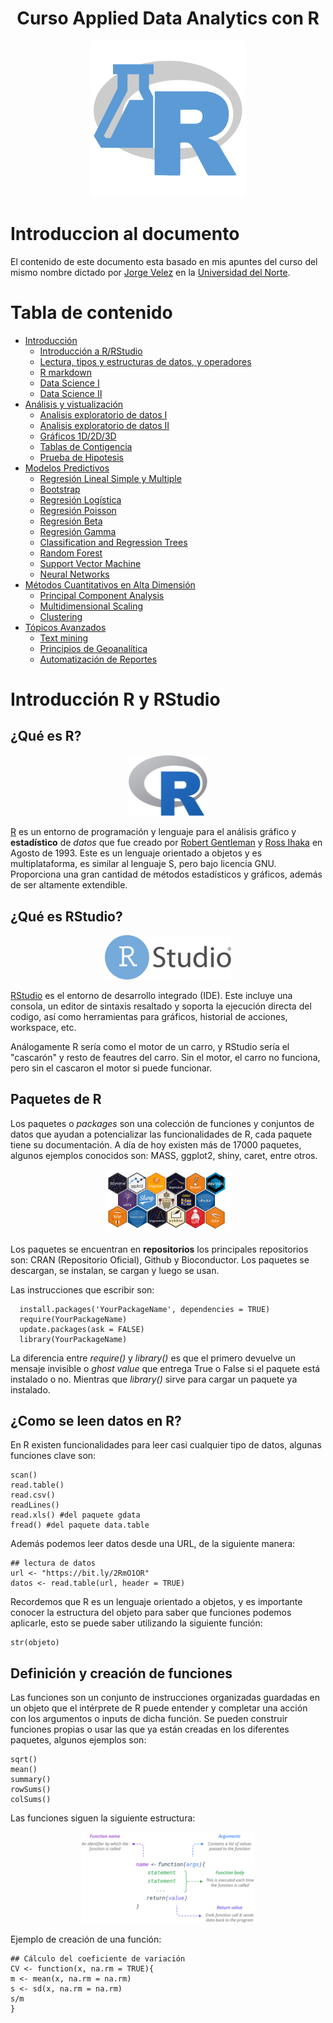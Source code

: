 <div align="center">
  <h1>Curso Applied Data Analytics con R</h1>
</div>
<div align="center"> 
  <img src="readme_img/logoR.png" width="250">
</div>

# Introduccion al documento 
El contenido de este documento esta basado en mis apuntes del curso del mismo nombre dictado por [Jorge Velez](http://jivelez.github.io/) en la [Universidad del Norte](https://www.uninorte.edu.co/).

# Tabla de contenido
  - [Introducción](#Introduccion)
      - [Introducción a R/RStudio](#Introducción-R-y-RStudio)
      - [Lectura, tipos y estructuras de datos, y operadores](#Lectura-de-datos)
      - [R markdown](#Rmarkdown)
      - [Data Science I](#DS1)
      - [Data Science II](#DS2)
  - [Análisis y vistualización](#AnalisisyVis)
      - [Analisis exploratorio de datos I](#AED1)
      - [Analisis exploratorio de datos II](#AED2)
      - [Gráficos 1D/2D/3D](#Graficos)
      - [Tablas de Contigencia](#Tablas-contingencia)
      - [Prueba de Hipotesis](#Prueba-de-Hipoteisis)
  - [Modelos Predictivos](#ModPred)
      - [Regresión Lineal Simple y Multiple](#RLSyM)
      - [Bootstrap](#Bootstrap)
      - [Regresión Logística](#Rlog)
      - [Regresión Poisson](Rpois)
      - [Regresión Beta](#Rbeta)
      - [Regresión Gamma](#Rgam)
      - [Classification and Regression Trees](#CART)
      - [Random Forest](#RF)
      - [Support Vector Machine](#SVM)
      - [Neural Networks](#NN)
  - [Métodos Cuantitativos en Alta Dimensión](#MetCuantAD)
      - [Principal Component Analysis](#PCA)
      - [Multidimensional Scaling](#MDS)
      - [Clustering](#Cluster)
  - [Tópicos Avanzados](#TA)
      - [Text mining](#Textmining)
      - [Principios de Geoanalítica](#Geoanalitica)
      - [Automatización de Reportes](AutReports)

# Introducción R y RStudio
  ## ¿Qué es R?
  <div align= "center">
    <img src="readme_img/R_logo.png" width="25%">
  </div>  

  [R](https://www.youtube.com/watch?v=XcBLEVknqvY) es un entorno de programación y lenguaje para el análisis gráfico y **estadístico** de *datos* que fue creado por [Robert Gentleman](https://en.wikipedia.org/wiki/Robert_Gentleman_(statistician)) y [Ross Ihaka](https://en.wikipedia.org/wiki/Ross_Ihaka) en Agosto de 1993.
  Este es un lenguaje orientado a objetos y es multiplataforma, es similar al lenguaje S, pero bajo licencia GNU. Proporciona una gran cantidad de métodos estadísticos y gráficos, además de ser altamente extendible.
  ## ¿Qué es RStudio?
  <div align= "center">
    <img src="readme_img/RStudio.png" width="40%">
  </div>

  [RStudio](https://www.youtube.com/watch?v=XcBLEVknqvY) es el entorno de desarrollo integrado (IDE). Este incluye una consola, un editor de sintaxis resaltado y soporta la ejecución directa del codigo, así como herramientas para gráficos, historial de acciones, workspace, etc.

  Análogamente R sería como el motor de un carro, y RStudio sería el "cascarón" y resto de feautres del carro. Sin el motor, el carro no funciona, pero sin el cascaron el motor si puede funcionar.

  ## Paquetes de R    
  Los paquetes o *packages* son una colección de funciones y conjuntos de datos que ayudan a potencializar las funcionalidades de R, cada paquete tiene su documentación. A día de hoy existen más de 17000 paquetes, algunos ejemplos conocidos son: MASS, ggplot2, shiny, caret, entre otros.
  <div align= "center">
    <img src="readme_img/Packages.png" width="40%">
  </div>

  Los paquetes se encuentran en **repositorios** los principales repositorios son: CRAN (Repositorio Oficial), Github y Bioconductor. Los paquetes se descargan, se instalan, se cargan y luego se usan.

  Las instrucciones que escribir son:
  ```{r}
    install.packages('YourPackageName', dependencies = TRUE)
    require(YourPackageName)
    update.packages(ask = FALSE)
    library(YourPackageName)
  ```
  La diferencia entre *require()* y *library()* es que el primero devuelve un mensaje invisible o *ghost value* que entrega True o False si el paquete está instalado o no. Mientras que *library()* sirve para cargar un paquete ya instalado.  
  ## ¿Como se leen datos en R?
  En R existen funcionalidades para leer casi cualquier tipo de datos, algunas funciones clave son:
  ```{r}
  scan()
  read.table()
  read.csv()
  readLines()
  read.xls() #del paquete gdata
  fread() #del paquete data.table
  ```
  Además podemos leer datos desde una URL, de la siguiente manera:
  ```{r}
  ## lectura de datos
  url <- "https://bit.ly/2RmO1OR"
  datos <- read.table(url, header = TRUE)
  ```
  Recordemos que R es un lenguaje orientado a objetos, y es importante conocer la estructura del objeto para saber que funciones podemos aplicarle, esto se puede saber utilizando la siguiente función:
  ```{r}
  str(objeto)
  ```
  ## Definición y creación de funciones
  Las funciones son un conjunto de instrucciones organizadas guardadas en un objeto que el intérprete de R puede entender y completar una acción con los argumentos o inputs de dicha función. Se pueden construir funciones propias o usar las que ya están creadas en los diferentes paquetes, algunos ejemplos son:
  ```{r}
  sqrt()
  mean()
  summary()
  rowSums()
  colSums()
  ``` 
  Las funciones siguen la siguiente estructura:
   <div align= "center">
    <img src="readme_img/strfun.png" width="55%">
  </div>

  Ejemplo de creación de una función:
  ```{r}
  ## Cálculo del coeficiente de variación
  CV <- function(x, na.rm = TRUE){
  m <- mean(x, na.rm = na.rm)
  s <- sd(x, na.rm = na.rm)
  s/m
  }
  ```









